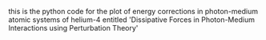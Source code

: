 this is the python code for the plot of energy corrections in photon-medium atomic systems of helium-4 entitled 'Dissipative Forces in Photon-Medium Interactions using Perturbation Theory'
